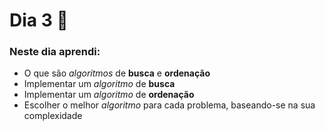 # Dia 3 📆

### Neste dia aprendi:

* O que são *algoritmos* de **busca** e **ordenação**
* Implementar um *algoritmo* de **busca**
* Implementar um *algoritmo* de **ordenação**
* Escolher o melhor *algoritmo* para cada problema, baseando-se na sua complexidade